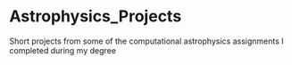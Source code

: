 # Astrophysics_Projects
Short projects from some of the computational astrophysics assignments I completed during my degree
